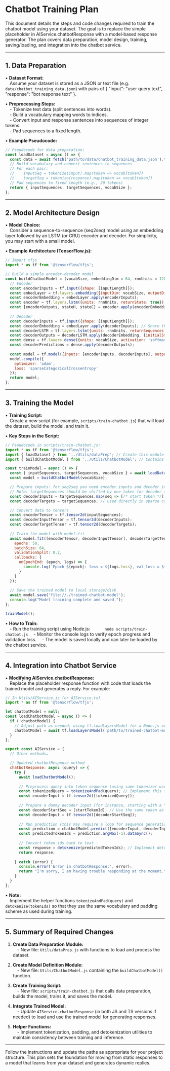 # Chatbot Training Plan

This document details the steps and code changes required to train the chatbot model using your dataset. The goal is to replace the simple placeholder in AIService.chatbotResponse with a model‐based response generator. The plan covers data preparation, model design, training, saving/loading, and integration into the chatbot service.

---

## 1. Data Preparation

• **Dataset Format:**  
  Assume your dataset is stored as a JSON or text file (e.g. `data/chatbot_training_data.json`) with pairs of { "input": "user query text", "response": "bot response text" }.

• **Preprocessing Steps:**  
  - Tokenize text data (split sentences into words).  
  - Build a vocabulary mapping words to indices.  
  - Convert input and response sentences into sequences of integer tokens.  
  - Pad sequences to a fixed length.

• **Example Pseudocode:**
```javascript
// Pseudocode for data preparation:
const loadDataset = async () => {
  const data = await fetch('path/to/data/chatbot_training_data.json').then(res => res.json());
  // Build vocabulary and convert sentences to sequences
  // For each pair:
  //    inputSeq = tokenize(input).map(token => vocab[token])
  //    targetSeq = tokenize(response).map(token => vocab[token])
  // Pad sequences to fixed length (e.g., 20 tokens)
  return { inputSequences, targetSequences, vocabSize };
};
```

---

## 2. Model Architecture Design

• **Model Choice:**  
  Consider a sequence-to-sequence (seq2seq) model using an embedding layer followed by an LSTM (or GRU) encoder and decoder. For simplicity, you may start with a small model.

• **Example Architecture (TensorFlow.js):**
```javascript
// Import tfjs
import * as tf from '@tensorflow/tfjs';

// Build a simple encoder-decoder model
const buildChatbotModel = (vocabSize, embeddingDim = 64, rnnUnits = 128, inputLength = 20) => {
  // Encoder
  const encoderInputs = tf.input({shape: [inputLength]});
  const embedLayer = tf.layers.embedding({inputDim: vocabSize, outputDim: embeddingDim});
  const encoderEmbedding = embedLayer.apply(encoderInputs);
  const encoder = tf.layers.lstm({units: rnnUnits, returnState: true});
  const [encoderOutputs, stateH, stateC] = encoder.apply(encoderEmbedding);
  
  // Decoder
  const decoderInputs = tf.input({shape: [inputLength]});
  const decoderEmbedding = embedLayer.apply(decoderInputs); // Share the embedding layer
  const decoderLSTM = tf.layers.lstm({units: rnnUnits, returnSequences: true});
  const decoderOutputs = decoderLSTM.apply(decoderEmbedding, {initialState: [stateH, stateC]});
  const dense = tf.layers.dense({units: vocabSize, activation: 'softmax'});
  const decoderPredictions = dense.apply(decoderOutputs);
  
  const model = tf.model({inputs: [encoderInputs, decoderInputs], outputs: decoderPredictions});
  model.compile({
    optimizer: 'adam',
    loss: 'sparseCategoricalCrossentropy'
  });
  return model;
};
```

---

## 3. Training the Model

• **Training Script:**  
  Create a new script (for example, `scripts/train-chatbot.js`) that will load the dataset, build the model, and train it.

• **Key Steps in the Script:**
```javascript
// Pseudocode in scripts/train-chatbot.js:
import * as tf from '@tensorflow/tfjs';
import { loadDataset } from '../Utils/dataPrep'; // Create this module for data processing
import { buildChatbotModel } from '../Utils/ChatbotModel'; // Contains model architecture

const trainModel = async () => {
  const { inputSequences, targetSequences, vocabSize } = await loadDataset();
  const model = buildChatbotModel(vocabSize);

  // Prepare inputs: for seq2seq you need encoder inputs and decoder inputs.
  // Note: targetSequences should be shifted by one token for decoder targets.
  const decoderInputs = targetSequences.map(seq => [/* start token */].concat(seq.slice(0, -1)));
  const decoderTargets = targetSequences; // used directly in sparse categorical loss

  // Convert data to tensors
  const encoderTensor = tf.tensor2d(inputSequences);
  const decoderInputTensor = tf.tensor2d(decoderInputs);
  const decoderTargetTensor = tf.tensor2d(decoderTargets);
  
  // Train the model with model.fit
  await model.fit([encoderTensor, decoderInputTensor], decoderTargetTensor, {
    epochs: 50,
    batchSize: 64,
    validationSplit: 0.2,
    callbacks: {
      onEpochEnd: (epoch, logs) => {
        console.log(`Epoch ${epoch}: loss = ${logs.loss}, val_loss = ${logs.val_loss}`);
      }
    }
  });
  
  // Save the trained model to local storage/disk
  await model.save('file://./trained-chatbot-model');
  console.log("Model training complete and saved.");
};

trainModel();
```

• **How to Train:**  
  - Run the training script using Node.js:
      `node scripts/train-chatbot.js`
  - Monitor the console logs to verify epoch progress and validation loss.
  - The model is saved locally and can later be loaded by the chatbot service.

---

## 4. Integration into Chatbot Service

• **Modifying AIService.chatbotResponse:**  
  Replace the placeholder response function with code that loads the trained model and generates a reply. For example:
```javascript
// In Utils/AIService.js (or AIService.ts)
import * as tf from '@tensorflow/tfjs';

let chatbotModel = null;
const loadChatbotModel = async () => {
  if (!chatbotModel) {
    // Adjust path as needed; using tf.loadLayersModel for a Node.js or browser environment
    chatbotModel = await tf.loadLayersModel('path/to/trained-chatbot-model/model.json');
  }
};

export const AIService = {
  // Other methods…

  // Updated chatbotResponse method
  chatbotResponse: async (query) => {
    try {
      await loadChatbotModel();
      
      // Preprocess query into token sequence (using same tokenizer used in training)
      const tokenizedQuery = tokenizeAndPad(query); // Implement this function in your utils
      const encoderInput = tf.tensor2d([tokenizedQuery]);
      
      // Prepare a dummy decoder input (for instance, starting with a "start" token)
      const decoderStartSeq = [startTokenId]; // Use the same token as for training
      const decoderInput = tf.tensor2d([decoderStartSeq]);
      
      // Run prediction (this may require a loop for sequence generation)
      const prediction = chatbotModel.predict([encoderInput, decoderInput]);
      const predictedTokenIds = prediction.argMax(-1).dataSync();
      
      // Convert token ids back to text
      const response = detokenize(predictedTokenIds); // Implement detokenize() to map tokens to words
      return response;
      
    } catch (error) {
      console.error('Error in chatbotResponse:', error);
      return "I'm sorry, I am having trouble responding at the moment.";
    }
  }
};
```

• **Note:**  
  Implement the helper functions `tokenizeAndPad(query)` and `detokenize(tokenIds)` so that they use the same vocabulary and padding scheme as used during training.

---

## 5. Summary of Required Changes

1. **Create Data Preparation Module:**  
  - New file: `Utils/dataPrep.js` with functions to load and process the dataset.
  
2. **Create Model Definition Module:**  
  - New file: `Utils/ChatbotModel.js` containing the `buildChatbotModel()` function.

3. **Create Training Script:**  
  - New file: `scripts/train-chatbot.js` that calls data preparation, builds the model, trains it, and saves the model.

4. **Integrate Trained Model:**  
  - Update `AIService.chatbotResponse` (in both JS and TS versions if needed) to load and use the trained model for generating responses.

5. **Helper Functions:**  
  - Implement tokenization, padding, and detokenization utilities to maintain consistency between training and inference.

---

Follow the instructions and update the paths as appropriate for your project structure. This plan sets the foundation for moving from static responses to a model that learns from your dataset and generates dynamic replies.
